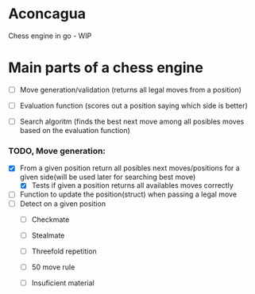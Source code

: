 # Aconcagua

Chess engine in go - WIP

# Main parts of a chess engine

- [ ] Move generation/validation (returns all legal moves from a position)
- [ ] Evaluation function (scores out a position saying which side is better)
- [ ] Search algoritm (finds the best next move among all posibles moves based on the evaluation function)


### TODO, Move generation:
- [x] From a given position return all posibles next moves/positions for a given side(will be used later for searching best move)
    - [x] Tests if given a position returns all availables moves correctly
- [ ] Function to update the position(struct) when passing a legal move 
- [ ] Detect on a given position
    - [ ] Checkmate
    - [ ] Stealmate
    - [ ] Threefold repetition
    - [ ] 50 move rule
    - [ ] Insuficient material

